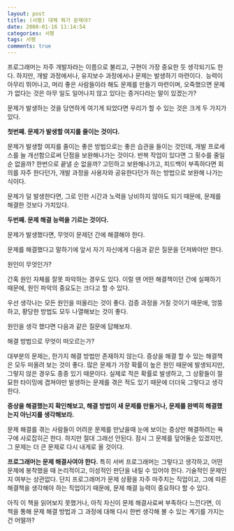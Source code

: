 ```yaml
---
layout: post
title: (서평) 대체 뭐가 문제야?
date: 2008-01-16 11:14:54
categories: 서평
tags: 서평
comments: true
---
```


프로그래머는 자주 개발자라는 이름으로 불리고, 구현이 가장 중요한 듯 생각되기도 한다. 하지만, 개발 과정에서나, 유지보수 과정에서나 문제는 발생하기 마련이다. 
능력이 아무리 뛰어나고, 머리 좋은 사람들이라 해도 문제를 만들기 마련이며, 오죽했으면 문제가 없다는 것은 아무 일도 일어나지 않고 있다는 증거다라는 말이 있겠는가?

문제가 발생하는 것을 당연하게 여기게 되었다면 우리가 할 수 있는 것은 크게 두 가지가 있다.

**첫번째. 문제가 발생할 여지를 줄이는 것이다.**

문제가 발생할 여지를 줄이는 좋은 방법으로는 좋은 습관을 들이는 것인데, 개발 프로세스를 늘 개선함으로써 단점을 보완해나가는 것이다. 반복 작업이 있다면 그 횟수를 줄일 순 없을까? 한번으로 끝낼 순 없을까? 고민하고 보완해나가고, 피드백이 부족하다면 회의를 자주 한다던가, 개발 과정을 사용자와 공유한다던가 하는 방법으로 보완해 나가는 식이다.

문제가 덜 발생한다면, 그로 인한 시간과 노력을 낭비하지 않아도 되기 때문에, 문제를 해결한 것보다 가치있다.

**두번째. 문제 해결 능력을 기르는 것이다.**

문제가 발생했다면, 무엇이 문제던 간에 해결해야 한다.

문제를 해결했다고 말하기에 앞서 자기 자신에게 다음과 같은 질문을 던져봐야만 한다.

원인이 무엇인가?

간혹 원인 자체를 잘못 파악하는 경우도 있다. 이럴 땐 어떤 해결책이던 간에 실패하기 때문에, 원인 파악의 중요도는 크다고 할 수 있다.

우선 생각나는 모든 원인을 떠올리는 것이 좋다. 검증 과정을 거칠 것이기 때문에, 엉뚱하고, 황당한 방법도 모두 나열해보는 것이 좋다. 


원인을 생각 했다면 다음과 같은 질문에 답해보자.

해결 방법으로 무엇이 떠오르는가?

대부분의 문제는, 한가지 해결 방법만 존재하지 않는다. 증상을 해결 할 수 있는 해결책은 모두 떠올려 보는 것이 좋다. 많은 문제가 가장 확률이 높은 원인 때문에 발생되지만, 그렇지 않은 경우도 종종 있기 때문이다. 실제로 적은 확률로 발생하고, 그 상황들이 절묘한 타이밍에 겹쳐야만 발생하는 문제를 겪은 적도 있기 때문에 더더욱 그렇다고 생각한다.


**증상을 해결했는지 확인해보고, 해결 방법이 새 문제를 만들거나, 문제를 완벽히 해결했는지 아닌지를 생각해보라.**

문제 해결를 겪는 사람들이 어려운 문제를 만났을때 눈에 보이는 증상만 해결하려는 욕구에 사로잡히곤 한다. 하지만 절대 그래선 안된다. 잠시 그 문제를 덮어둘순 있겠지만, 그 문제는 더 큰 문제로 다시 내게로 올 것이다. 


**프로그래머는 문제 해결사여야 한다.** 특히 서버 프로그래머는 그렇다고 생각하고, 어떤 문제에 봉착했을 때 논리적이고, 이성적인 판단을 내릴 수 있어야 한다. 기술적인 문제인지 여부는 상관없다. 단지 프로그래머가 문제 상황을 자주 마주치는 직업이고, 그에 따른 해결책을 생각해야 하는 직업이기 때문에, 문제 해결 능력이 중요하다 할 수 있다.

아직 이 책을 읽어보지 못했거나, 아직 자신이 문제 해결사로써 부족하다 느낀다면, 이 책을 통해 문제 해결 방법과 그 과정에 대해 다시 한번 생각해 볼 수 있는 계기를 가지는건 어떨까?
